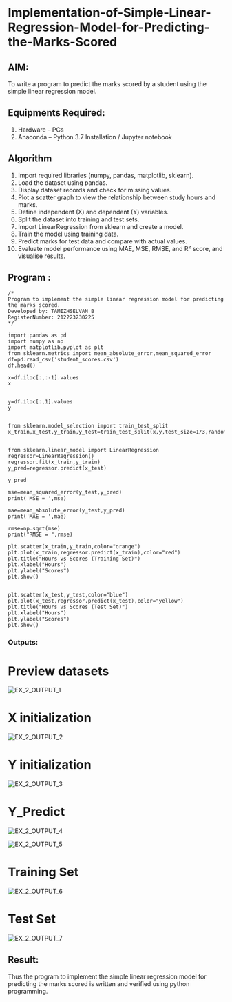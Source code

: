# Implementation-of-Simple-Linear-Regression-Model-for-Predicting-the-Marks-Scored

## AIM:
To write a program to predict the marks scored by a student using the simple linear regression model.

## Equipments Required:
1. Hardware – PCs
2. Anaconda – Python 3.7 Installation / Jupyter notebook

## Algorithm

1. Import required libraries (numpy, pandas, matplotlib, sklearn).
2. Load the dataset using pandas.
3. Display dataset records and check for missing values.
4. Plot a scatter graph to view the relationship between study hours and marks.
5. Define independent (X) and dependent (Y) variables.
6. Split the dataset into training and test sets.
7. Import LinearRegression from sklearn and create a model.
8. Train the model using training data.
9. Predict marks for test data and compare with actual values.
10. Evaluate model performance using MAE, MSE, RMSE, and R² score, and visualise results.

## Program :
```
/*
Program to implement the simple linear regression model for predicting the marks scored.
Developed by: TAMIZHSELVAN B
RegisterNumber: 212223230225
*/
```
```
import pandas as pd
import numpy as np
import matplotlib.pyplot as plt
from sklearn.metrics import mean_absolute_error,mean_squared_error
df=pd.read_csv('student_scores.csv')
df.head()

x=df.iloc[:,:-1].values
x


y=df.iloc[:,1].values
y

 
from sklearn.model_selection import train_test_split
x_train,x_test,y_train,y_test=train_test_split(x,y,test_size=1/3,random_state=0)


from sklearn.linear_model import LinearRegression
regressor=LinearRegression()
regressor.fit(x_train,y_train)
y_pred=regressor.predict(x_test)

y_pred

mse=mean_squared_error(y_test,y_pred)
print('MSE = ',mse)

mae=mean_absolute_error(y_test,y_pred)
print('MAE = ',mae)

rmse=np.sqrt(mse)
print("RMSE = ",rmse)

plt.scatter(x_train,y_train,color="orange")
plt.plot(x_train,regressor.predict(x_train),color="red")
plt.title("Hours vs Scores (Training Set)")
plt.xlabel("Hours")
plt.ylabel("Scores")
plt.show()


plt.scatter(x_test,y_test,color="blue")
plt.plot(x_test,regressor.predict(x_test),color="yellow")
plt.title("Hours vs Scores (Test Set)")
plt.xlabel("Hours")
plt.ylabel("Scores")
plt.show()
```

### Outputs:
# Preview datasets
![EX_2_OUTPUT_1](https://github.com/user-attachments/assets/abf51aaf-f29d-4794-a2e9-b638dbf0c764)


# X initialization
![EX_2_OUTPUT_2](https://github.com/user-attachments/assets/3a252f54-c098-4d6c-a496-ea16d2adb1db)


# Y initialization
![EX_2_OUTPUT_3](https://github.com/user-attachments/assets/ae4d1ec9-f271-4f7c-9c22-a65b8f895357)

# Y_Predict 
![EX_2_OUTPUT_4](https://github.com/user-attachments/assets/0ee57c9f-0409-4bf3-ac46-c9270084d450)


![EX_2_OUTPUT_5](https://github.com/user-attachments/assets/9a8ccba3-ee77-4356-b0d8-2557f22f1737)

# Training Set
![EX_2_OUTPUT_6](https://github.com/user-attachments/assets/aa944e6c-8e33-4956-af3c-1dbdc2771048)

# Test Set
![EX_2_OUTPUT_7](https://github.com/user-attachments/assets/8dd7bfe0-c4d9-4d27-b523-c1fe23498b54)


## Result:
Thus the program to implement the simple linear regression model for predicting the marks scored is written and verified using python programming.
